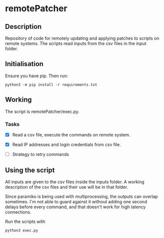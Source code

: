 # remotePatcher

## Description

Repository of code for remotely updating and applying patches to scripts on remote systems. The scripts read inputs from the csv files in the input folder.

## Initialisation

Ensure you have pip. Then run:

```
python3 -m pip install -r requirements.txt
```

## Working

The script is remotePatcher/exec.py.

### Tasks

- [x] Read a csv file, execute the commands on remote system.

- [x] Read IP addresses and login credentials from csv file.

- [ ] Strategy to retry commands

## Using the script

All inputs are given to the csv files inside the inputs folder. A working description of the csv files and their use will be in that folder.

Since paramiko is being used with multiprocessing, the outputs can overlap sometimes. I'm not able to guard against it without adding one second delays before every command, and that doesn't work for high latency connections. 

Run the scripts with 
```
python3 exec.py
```



